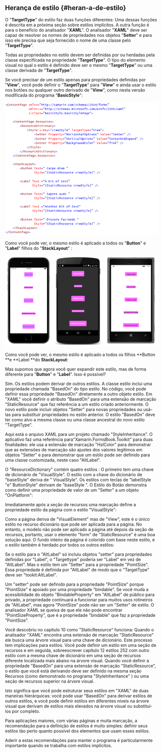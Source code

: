 ## Herança de estilo {#heran-a-de-estilo}

O "**TargetType**" do estilo faz duas funções diferentes: Uma dessas funções é descrita em a próxima seção sobre estilos implícitos. A outra função é para o benefício do analisador "**XAML**". O analisador "**XAML**" deve ser capaz de resolver os nomes de propriedades nos objetos "**Setter**" e para isso ele precisa que seja fornecido o nome de uma classe pelo "**TargetType**".

Todas as propriedades no estilo devem ser definidas por ou herdadas pela classe especificada na propriedade "**TargetType**". O tipo do elemento visual no qual o estilo é definido deve ser o mesmo "**TargetType**" ou uma classe derivada de "**TargetType**".

Se você precisar de um estilo apenas para propriedades definidas por "**View**", você pode definir o "**TargetType**" para "**View**" e ainda usar o estilo nos botões ou qualquer outro derivado de "**View**", como nesta versão modificada do programa "**BasicStyle**":

![](/assets/12-17-HerancaEstilo.png)

Como você pode ver, o mesmo estilo é aplicado a todos os "**Button**" e "**Label**" filhos do "**StackLayout**" :

![](/assets/12-18--TelasHerancaEstilo.png)

Como você pode ver, o mesmo estilo é aplicado a todos os filhos **Button **e **Label **do **StackLayout**:

Mas supomos que agora você quer expandir este estilo, mas de forma diferente para "**Button**" e "**Label**". Isso é possível?

Sim. Os estilos podem derivar de outros estilos. A classe estilo inclui uma propriedade chamada "BasedOn" do tipo estilo. No código, você pode definir essa propriedade "BasedOn" diretamente a outro objeto estilo. Em "XAML" você definir o atributo "BasedOn" para uma extensão de marcação "StaticResource" que faz referência a um estilo criado anteriormente. O novo estilo pode incluir objetos "Setter" para novas propriedades ou usá-las para substituir propriedades no estilo anterior. O estilo "BasedOn" deve ter como alvo a mesma classe ou uma classe ancestral do novo estilo "TargetType".

Aqui está o arquivo XAML para um projeto chamado "StyleInheritance". O aplicativo faz uma referência para"Xamarin.FormsBook.Toolkit" para duas finalidades: ele usa a extensão de marcação "HslColor" para demonstrar que as extensões de marcação são ajustes dos valores legítimos em objetos "Setter" e para demonstrar que um estilo pode ser definido para uma classe customizada, neste caso "AltLabel".

O "ResourceDictionary" contém quatro estilos : O primeiro tem uma chave de dicionário de "VisualStyle". O estilo com a chave do dicionário de "baseStyle" deriva de " VisualStyle". Os estilos com teclas de "labelStyle "e" ButtonStyle" derivam de "baseStyle ". O Estilo do Botão demonstra como definir uma propriedade de valor de um "Setter" a um objeto "OnPlatform":

Imediatamente após a seção de recursos uma marcação define a propriedade estilo da página com o estilo "VisualStyle":

Como a página deriva de "VisualElement" mas de "View", este é o único estilo no recurso dicionário que pode ser aplicada para a página. No entanto, o modelo não pode ser aplicado a página até depois da seção de recursos, portanto, usar o elemento "form" de "StaticResource" é uma boa solução aqui. O fundo inteiro da página é colorido com base neste estilo, e o estilo também é herdado por todos os outros estilos:

Se o estilo para o "AltLabel" só incluiu objetos "setter" para propriedades definidas por "Label", o "Targettype" poderia ser "Label" em vez de "AltLabel". Mas o estilo tem um "Setter" para a propriedade "PointSize". Essa propriedade é definida por "AltLabel" de modo que o "TargetType" deve ser "tookit:AltLabel".

Um "setter" pode ser definido para a propriedade "PointSize" porque "PointSize" é apoiado por uma propriedade "bindable". Se você muda a acessibilidade do objeto "BindableProperty" em "AltLabel" de público para privado, a propriedade continuará a funcionar para muitos usos rotineiros de "AltLabel", mas agora "PointSize" pode não ser um "Setter" de estilo. O analisador XAML se queixa de que ele não pode encontrar "PointSizeProperty", que é a propriedade "bindable" que faz a propriedade "PointSize".

Você descobriu no capítulo 10 como "StaticResource" funciona: Quando o analisador "XAML" encontra uma extensão de marcação "StaticResource" ele busca uma árvore visual para uma chave de dicionário. Este processo tem implicações para estilos. Você pode definir um estilo em uma seção de recursos e em seguida, sobreescrever capítulo 12 estilos 252 com outro estilo com a mesma chave de dicionário em uma seção de recursos diferente localizada mais abaixo na árvore visual. Quando você definir a propriedade "BasedOn" para uma extensão de marcação "StaticResource", o estilo que você está derivando deve ser definido na mesma seção Recursos \(como demonstrado no programa "StyleInheritance" \) ou uma seção de recursos superior na árvore visual.

Isto significa que você pode estruturar seus estilos em "XAML" de duas maneiras hierárquicas: você pode usar "BasedOn" para derivar estilos de outros estilos, e você pode definir estilos em diferentes níveis na árvore visual que derivam de estilos mais elevados na árvore visual ou substituí-los por completo.

Para aplicações maiores, com várias páginas e muita marcação, a recomendação para a definição de estilos é muito simples: definir seus estilos tão perto quanto possível dos elementos que usam esses estilos.

Aderir a estas recomendações para manter o programa é particularmente importante quando se trabalha com estilos implícitos.

